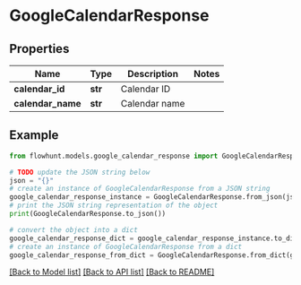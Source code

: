 # GoogleCalendarResponse


## Properties

Name | Type | Description | Notes
------------ | ------------- | ------------- | -------------
**calendar_id** | **str** | Calendar ID | 
**calendar_name** | **str** | Calendar name | 

## Example

```python
from flowhunt.models.google_calendar_response import GoogleCalendarResponse

# TODO update the JSON string below
json = "{}"
# create an instance of GoogleCalendarResponse from a JSON string
google_calendar_response_instance = GoogleCalendarResponse.from_json(json)
# print the JSON string representation of the object
print(GoogleCalendarResponse.to_json())

# convert the object into a dict
google_calendar_response_dict = google_calendar_response_instance.to_dict()
# create an instance of GoogleCalendarResponse from a dict
google_calendar_response_from_dict = GoogleCalendarResponse.from_dict(google_calendar_response_dict)
```
[[Back to Model list]](../README.md#documentation-for-models) [[Back to API list]](../README.md#documentation-for-api-endpoints) [[Back to README]](../README.md)



